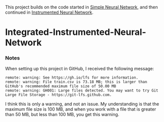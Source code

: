 This project builds on the code started in [Simple Neural Network](https://github.com/conoromahony/Simple-Neural-Network), and then continued in [Instrumented Neural Network](https://github.com/conoromahony/Instrumented-Neural-Network).

# Integrated-Instrumented-Neural-Network

### Notes
When setting up this project in GitHub, I received the following message:
```
remote: warning: See https://gh.io/lfs for more information.
remote: warning: File train.csv is 73.18 MB; this is larger than GitHub's recommended maximum file size of 50.00 MB
remote: warning: GH001: Large files detected. You may want to try Git Large File Storage - https://git-lfs.github.com.
```
I think this is only a warning, and not an issue. My understanding is that the maximum file size is 100 MB, and when you work with a file that is greater than 50 MB, but less than 100 MB, you get this warning.
